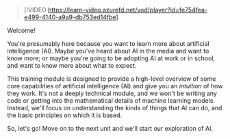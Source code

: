 >[!VIDEO https://learn-video.azurefd.net/vod/player?id=fe754fea-e499-4140-a9a9-db753ed14fbe]

Welcome!

You're presumably here because you want to learn more about artificial intelligence (AI). Maybe you've heard about AI in the media and want to know more; or maybe you're going to be adopting AI at work or in school, and want to know more about what to expect.

This training module is designed to provide a high-level overview of some core capabilities of artificial intelligence (AI) and give you an *intuition* of how they work. It's not a deeply technical module, and we won't be writing any code or getting into the mathematical details of machine learning models. Instead, we'll focus on understanding the kinds of things that AI can do, and the basic principles on which it is based.

So, let's go! Move on to the next unit and we'll start our exploration of AI.
